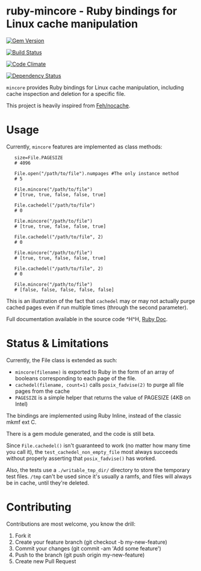 ruby-mincore - Ruby bindings for Linux cache manipulation
=========================================================
[![Gem Version](https://badge.fury.io/rb/mincore.png)](http://badge.fury.io/rb/mincore)

[![Build Status](https://travis-ci.org/noushi/ruby-mincore.png)](https://travis-ci.org/noushi/ruby-mincore)

[![Code Climate](https://codeclimate.com/github/noushi/ruby-mincore.png)](https://codeclimate.com/github/noushi/ruby-mincore)

[![Dependency Status](https://gemnasium.com/noushi/ruby-mincore.png)](https://gemnasium.com/noushi/ruby-mincore)

`mincore` provides Ruby bindings for Linux cache manipulation, including cache inspection and deletion for a specific file.

This project is heavily inspired from [Feh/nocache](http://github.com/Feh/nocache).

Usage
=====

Currently, `mincore` features are implemented as class methods:

       size=File.PAGESIZE
       # 4096 
      
       File.open("/path/to/file").numpages #The only instance method
       # 5

       File.mincore("/path/to/file")
       # [true, true, false, false, true]
      
       File.cachedel("/path/to/file")
       # 0
      
       File.mincore("/path/to/file")
       # [true, true, false, false, true]
      
       File.cachedel("/path/to/file", 2)
       # 0
      
       File.mincore("/path/to/file")
       # [true, true, false, false, true]

       File.cachedel("/path/to/file", 2)
       # 0
      
       File.mincore("/path/to/file")
       # [false, false, false, false, false]

This is an illustration of the fact that `cachedel` may or may not actually purge cached pages even if run multiple times (through the second parameter).

Full documentation available in the source code ^H^H, [Ruby Doc](http://rubydoc.info/gems/mincore/File).



Status & Limitations
====================

Currently, the File class is extended as such:

- `mincore(filename)` is exported to Ruby in the form of an array of booleans corresponding to each page of the file.
- `cachedel(filename, count=1)` calls `posix_fadvise(2)` to purge all file pages from the cache
- `PAGESIZE` is a simple helper that returns the value of PAGESIZE (4KB on Intel)

The bindings are implemented using Ruby Inline, instead of the classic mkmf ext C.

There is a gem module generated, and the code is still beta.

Since `File.cachedel()` isn't guaranteed to work (no matter how many time you call it), the `test_cachedel_non_empty_file` most always succeeds without properly asserting that `posix_fadvise()` has worked. 

Also, the tests use a `./writable_tmp_dir/` directory to store the temporary test files. `/tmp` can't be used since it's 
usually a ramfs, and files will always be in cache, until they're deleted.



Contributing
============
Contributions are most welcome, you know the drill:

1. Fork it
2. Create your feature branch (git checkout -b my-new-feature)
3. Commit your changes (git commit -am 'Add some feature')
4. Push to the branch (git push origin my-new-feature)
5. Create new Pull Request
